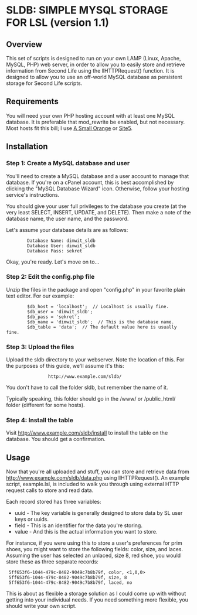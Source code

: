 # SLDB: SIMPLE MYSQL STORAGE FOR LSL (version 1.1)

## Overview
This set of scripts is designed to run on your own LAMP (Linux, Apache, MySQL, PHP) web server, in order to allow you to easily store and retrieve information from Second Life using the llHTTPRequest() function.  It is designed to allow you to use an off-world MySQL database as persistent storage for Second Life scripts.

## Requirements
You will need your own PHP hosting account with at least one MySQL database. It is preferable that mod_rewrite be enabled, but not necessary.  Most hosts fit this bill; I use [A Small Orange](http://asmallorange.com) or [Site5](http://site5.com).

## Installation

### Step 1: Create a MySQL database and user

You'll need to create a MySQL database and a user account to manage that database.  If you're on a cPanel account, this is best accomplished by clicking the "MySQL Database Wizard" icon. Otherwise, follow your hosting service's instructions.

You should give your user full privileges to the database you create (at the very least SELECT, INSERT, UPDATE, and DELETE). Then make a note of the database name, the user name, and the password. 

Let's assume your database details are as follows:

            Database Name: dimwit_sldb
            Database User: dimwit_sldb
            Database Pass: sekret

Okay, you're ready.  Let's move on to...

### Step 2: Edit the config.php file

Unzip the files in the package and open "config.php" in your favorite plain text editor.  For our example:     

            $db_host = 'localhost';  // Localhost is usually fine.
            $db_user = 'dimwit_sldb';
            $db_pass = 'sekret';
            $db_name = 'dimwit_sldb';  // This is the database name.
            $db_table = 'data';  // The default value here is usually fine.

### Step 3: Upload the files

Upload the sldb directory to your webserver.  Note the location of this.  For the purposes of this guide, we'll assume it's this:
                
                    http://www.example.com/sldb/

You don't have to call the folder sldb, but remember the name of it. 

Typically speaking, this folder should go in the /www/ or /public_html/ folder (different for some hosts).

### Step 4: Install the table

Visit http://www.example.com/sldb/install to install the table on the database. You should get a confirmation.

## Usage

Now that you're all uploaded and stuff, you can store and retrieve data from http://www.example.com/sldb/data.php using llHTTPRequest(). An example script, example.lsl, is included to walk you through using external HTTP request calls to store and read data.

Each record stored has three variables:

* uuid -   The key variable is generally designed to store data by SL user keys or uuids. 
* field - This is an identifier for the data you're storing.
* value - And this is the actual information you want to store.
    
For instance, if you were using this to store a user's preferences for prim shoes, you might want to store the following fields: color, size, and laces. Assuming the user has selected an unlaced, size 8, red shoe, you would store these as three separate records:

     5ff653f6-1044-479c-8482-9049c7b8b79f, color, <1,0,0>
     5ff653f6-1044-479c-8482-9049c7b8b79f, size, 8
     5ff653f6-1044-479c-8482-9049c7b8b79f, laced, no

This is about as flexible a storage solution as I could come up with without getting into your individual needs.  If you need something more flexible, you should write your own script.

